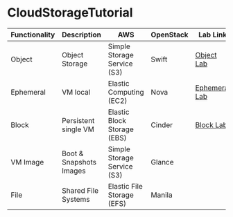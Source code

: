 # CloudStorageTutorial



| Functionality  | Description              | AWS                           | OpenStack | Lab Link                                       |
| -------------- | -------------------------| ----------------------------- | --------- | ---------------------------------------------- |
| Object         | Object Storage           | Simple Storage Service (S3)   | Swift     |<A HREF="ObjectStorage.md">Object Lab</A>       |
| Ephemeral      | VM local                 | Elastic Computing (EC2)        | Nova      |<A HREF="EphemeralStorage.md">Ephemeral Lab</A> |
| Block          | Persistent single VM     | Elastic Block Storage (EBS)   | Cinder    |<A HREF="BlockStorage.md">Block Lab</A>         |
| VM Image       | Boot & Snapshots Images  | Simple Storage Service (S3)   | Glance    |  |
| File           | Shared File Systems      | Elastic File Storage (EFS)    | Manila    |  |
